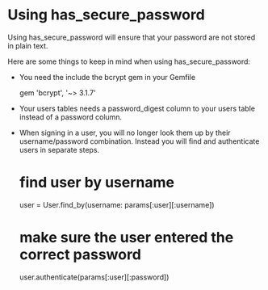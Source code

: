 # Using has_secure_password

Using has_secure_password will ensure that your password are not stored in plain text.

Here are some things to keep in mind when using has_secure_password:

- You need the include the bcrypt gem in your Gemfile

    gem 'bcrypt', '~> 3.1.7'

- Your users tables needs a password_digest column to your users table instead of a password column.

- When signing in a user, you will no longer look them up by their username/password combination. Instead you will find and authenticate users in separate steps.

    # find user by username
    user = User.find_by(username: params[:user][:username])

    # make sure the user entered the correct password
    user.authenticate(params[:user][:password])
